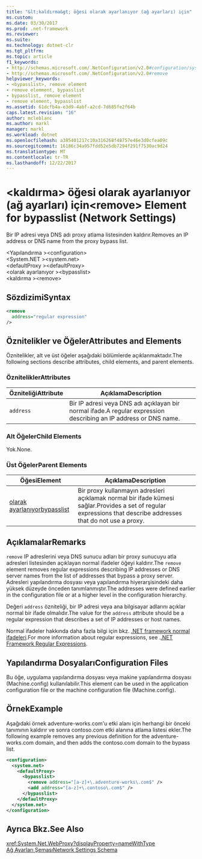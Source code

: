 ```yaml
---
title: "&lt;kaldırma&gt; öğesi olarak ayarlanıyor (ağ ayarları) için"
ms.custom: 
ms.date: 03/30/2017
ms.prod: .net-framework
ms.reviewer: 
ms.suite: 
ms.technology: dotnet-clr
ms.tgt_pltfrm: 
ms.topic: article
f1_keywords:
- http://schemas.microsoft.com/.NetConfiguration/v2.0#configuration/system.net/defaultProxy/bypasslist/remove
- http://schemas.microsoft.com/.NetConfiguration/v2.0#remove
helpviewer_keywords:
- <bypasslist>, remove element
- remove elemment, bypasslist
- bypasslist, remove element
- remove element, bypasslist
ms.assetid: 61dcfb4a-e3d9-4abf-a2cd-7d685fe2f64b
caps.latest.revision: "16"
author: mcleblanc
ms.author: markl
manager: markl
ms.workload: dotnet
ms.openlocfilehash: a385401217c10a316268f48757e46e3d0cfea09c
ms.sourcegitcommit: 16186c34a957fdd52e5db7294f291f7530ac9d24
ms.translationtype: MT
ms.contentlocale: tr-TR
ms.lasthandoff: 12/22/2017
---
```

# <a name="ltremovegt-element-for-bypasslist-network-settings"></a><span data-ttu-id="fb483-102">&lt;kaldırma&gt; öğesi olarak ayarlanıyor (ağ ayarları) için</span><span class="sxs-lookup"><span data-stu-id="fb483-102">&lt;remove&gt; Element for bypasslist (Network Settings)</span></span>
<span data-ttu-id="fb483-103">Bir IP adresi veya DNS adı proxy atlama listesinden kaldırır.</span><span class="sxs-lookup"><span data-stu-id="fb483-103">Removes an IP address or DNS name from the proxy bypass list.</span></span>  
  
 <span data-ttu-id="fb483-104">\<Yapılandırma ></span><span class="sxs-lookup"><span data-stu-id="fb483-104">\<configuration></span></span>  
<span data-ttu-id="fb483-105">\<System.NET ></span><span class="sxs-lookup"><span data-stu-id="fb483-105">\<system.net></span></span>  
<span data-ttu-id="fb483-106">\<defaultProxy ></span><span class="sxs-lookup"><span data-stu-id="fb483-106">\<defaultProxy></span></span>  
<span data-ttu-id="fb483-107">\<olarak ayarlanıyor ></span><span class="sxs-lookup"><span data-stu-id="fb483-107">\<bypasslist></span></span>  
<span data-ttu-id="fb483-108">\<kaldırma ></span><span class="sxs-lookup"><span data-stu-id="fb483-108">\<remove></span></span>  
  
## <a name="syntax"></a><span data-ttu-id="fb483-109">Sözdizimi</span><span class="sxs-lookup"><span data-stu-id="fb483-109">Syntax</span></span>  
  
```xml  
<remove   
  address="regular expression"   
/>
```  
  
## <a name="attributes-and-elements"></a><span data-ttu-id="fb483-110">Öznitelikler ve Öğeler</span><span class="sxs-lookup"><span data-stu-id="fb483-110">Attributes and Elements</span></span>  
 <span data-ttu-id="fb483-111">Öznitelikler, alt ve üst öğeler aşağıdaki bölümlerde açıklanmaktadır.</span><span class="sxs-lookup"><span data-stu-id="fb483-111">The following sections describe attributes, child elements, and parent elements.</span></span>  
  
### <a name="attributes"></a><span data-ttu-id="fb483-112">Öznitelikler</span><span class="sxs-lookup"><span data-stu-id="fb483-112">Attributes</span></span>  
  
|<span data-ttu-id="fb483-113">**Özniteliği**</span><span class="sxs-lookup"><span data-stu-id="fb483-113">**Attribute**</span></span>|<span data-ttu-id="fb483-114">**Açıklama**</span><span class="sxs-lookup"><span data-stu-id="fb483-114">**Description**</span></span>|  
|-------------------|---------------------|  
|`address`|<span data-ttu-id="fb483-115">Bir IP adresi veya DNS adı açıklayan bir normal ifade.</span><span class="sxs-lookup"><span data-stu-id="fb483-115">A regular expression describing an IP address or DNS name.</span></span>|  
  
### <a name="child-elements"></a><span data-ttu-id="fb483-116">Alt Öğeler</span><span class="sxs-lookup"><span data-stu-id="fb483-116">Child Elements</span></span>  
 <span data-ttu-id="fb483-117">Yok.</span><span class="sxs-lookup"><span data-stu-id="fb483-117">None.</span></span>  
  
### <a name="parent-elements"></a><span data-ttu-id="fb483-118">Üst Öğeler</span><span class="sxs-lookup"><span data-stu-id="fb483-118">Parent Elements</span></span>  
  
|<span data-ttu-id="fb483-119">**Öğesi**</span><span class="sxs-lookup"><span data-stu-id="fb483-119">**Element**</span></span>|<span data-ttu-id="fb483-120">**Açıklama**</span><span class="sxs-lookup"><span data-stu-id="fb483-120">**Description**</span></span>|  
|-----------------|---------------------|  
|[<span data-ttu-id="fb483-121">olarak ayarlanıyor</span><span class="sxs-lookup"><span data-stu-id="fb483-121">bypasslist</span></span>](../../../../../docs/framework/configure-apps/file-schema/network/bypasslist-element-network-settings.md)|<span data-ttu-id="fb483-122">Bir proxy kullanmayın adresleri açıklamak normal bir ifade kümesi sağlar.</span><span class="sxs-lookup"><span data-stu-id="fb483-122">Provides a set of regular expressions that describe addresses that do not use a proxy.</span></span>|  
  
## <a name="remarks"></a><span data-ttu-id="fb483-123">Açıklamalar</span><span class="sxs-lookup"><span data-stu-id="fb483-123">Remarks</span></span>  
 <span data-ttu-id="fb483-124">`remove` IP adreslerini veya DNS sunucu adları bir proxy sunucuyu atla adresleri listesinden açıklayan normal ifadeler öğeyi kaldırır.</span><span class="sxs-lookup"><span data-stu-id="fb483-124">The `remove` element removes regular expressions describing IP addresses or DNS server names from the list of addresses that bypass a proxy server.</span></span> <span data-ttu-id="fb483-125">Adresleri yapılandırma dosyası veya yapılandırma hiyerarşisindeki daha yüksek düzeyde önceden tanımlanmıştır.</span><span class="sxs-lookup"><span data-stu-id="fb483-125">The addresses were defined earlier in the configuration file or at a higher level in the configuration hierarchy.</span></span>  
  
 <span data-ttu-id="fb483-126">Değeri `address` özniteliği, bir IP adresi veya ana bilgisayar adlarını açıklar normal bir ifade olmalıdır.</span><span class="sxs-lookup"><span data-stu-id="fb483-126">The value for the `address` attribute should be a regular expression that describes a set of IP addresses or host names.</span></span>  
  
 <span data-ttu-id="fb483-127">Normal ifadeler hakkında daha fazla bilgi için bkz. [.NET framework normal ifadeleri](../../../../../docs/standard/base-types/regular-expressions.md).</span><span class="sxs-lookup"><span data-stu-id="fb483-127">For more information about regular expressions, see .[.NET Framework Regular Expressions](../../../../../docs/standard/base-types/regular-expressions.md).</span></span>  
  
## <a name="configuration-files"></a><span data-ttu-id="fb483-128">Yapılandırma Dosyaları</span><span class="sxs-lookup"><span data-stu-id="fb483-128">Configuration Files</span></span>  
 <span data-ttu-id="fb483-129">Bu öğe, uygulama yapılandırma dosyası veya makine yapılandırma dosyası (Machine.config) kullanılabilir.</span><span class="sxs-lookup"><span data-stu-id="fb483-129">This element can be used in the application configuration file or the machine configuration file (Machine.config).</span></span>  
  
## <a name="example"></a><span data-ttu-id="fb483-130">Örnek</span><span class="sxs-lookup"><span data-stu-id="fb483-130">Example</span></span>  
 <span data-ttu-id="fb483-131">Aşağıdaki örnek adventure-works.com'u etki alanı için herhangi bir önceki tanımının kaldırır ve sonra contoso.com etki alanına atlama listesi ekler.</span><span class="sxs-lookup"><span data-stu-id="fb483-131">The following example removes any previous definition for the adventure-works.com domain, and then adds the contoso.com domain to the bypass list.</span></span>  
  
```xml  
<configuration>  
  <system.net>  
    <defaultProxy>  
      <bypasslist>  
        <remove address="[a-z]+\.adventure-works\.com$" />  
        <add address="[a-z]+\.contoso\.com$" />  
      </bypasslist>  
    </defaultProxy>  
  </system.net>  
</configuration>  
```  
  
## <a name="see-also"></a><span data-ttu-id="fb483-132">Ayrıca Bkz.</span><span class="sxs-lookup"><span data-stu-id="fb483-132">See Also</span></span>  
 <xref:System.Net.WebProxy?displayProperty=nameWithType>  
 [<span data-ttu-id="fb483-133">Ağ Ayarları Şeması</span><span class="sxs-lookup"><span data-stu-id="fb483-133">Network Settings Schema</span></span>](../../../../../docs/framework/configure-apps/file-schema/network/index.md)
